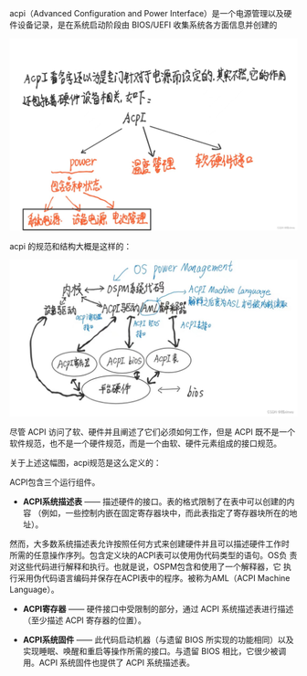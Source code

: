 
acpi（Advanced Configuration and Power Interface）是一个电源管理以及硬件设备记录，是在系统启动阶段由 BIOS/UEFI 收集系统各方面信息并创建的

![2023-05-17-09-36-49.png](./images/2023-05-17-09-36-49.png)

acpi 的规范和结构大概是这样的：

![2023-05-17-09-40-48.png](./images/2023-05-17-09-40-48.png)

尽管 ACPI 访问了软、硬件并且阐述了它们必须如何工作，但是 ACPI 既不是一个软件规范，也不是一个硬件规范，而是一个由软、硬件元素组成的接口规范。

关于上述这幅图，acpi规范是这么定义的：

ACPI包含三个运行组件。

* **ACPI系统描述表** —— 描述硬件的接口。表的格式限制了在表中可以创建的内容
（例如，一些控制内嵌在固定寄存器块中，而此表指定了寄存器块所在的地址）。

然而，大多数系统描述表允许按照任何方式来创建硬件并且可以描述硬件工作时
所需的任意操作序列。包含定义块的ACPI表可以使用伪代码类型的语句。OS负
责对这些代码进行解释和执行。也就是说，OSPM包含和使用了一个解释器，它
执行采用伪代码语言编码并保存在ACPI表中的程序。被称为AML（ACPI Machine Language）。

* **ACPI寄存器** —— 硬件接口中受限制的部分，通过 ACPI 系统描述表进行描述（至少描述 ACPI 寄存器的位置）。

* **ACPI系统固件** —— 此代码启动机器（与遗留 BIOS 所实现的功能相同）以及实现睡眠、唤醒和重启等操作所需的接口。与遗留 BIOS 相比，它很少被调用。ACPI 系统固件也提供了 ACPI 系统描述表。